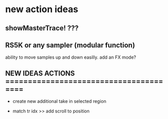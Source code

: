 # new action ideas

## showMasterTrace! ???

## RS5K or any sampler (modular function)

ability to move samples up and down easilly.
add an FX mode?

## NEW IDEAS ACTIONS =======================================

- create new additional take in selected region

- match tr idx >> add scroll to position
